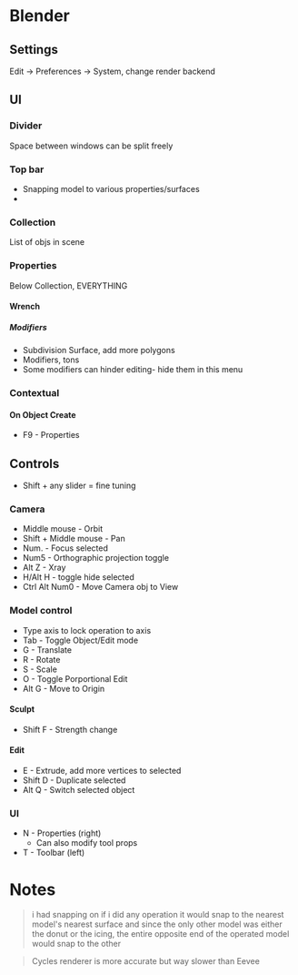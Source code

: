 # Blender
## Settings
Edit -> Preferences -> System, change render backend 

## UI
### Divider
Space between windows can be split freely

### Top bar
- Snapping model to various properties/surfaces
- 

### Collection
List of objs in scene

### Properties
Below Collection, EVERYTHING

#### Wrench
##### Modifiers
- Subdivision Surface, add more polygons
- Modifiers, tons
- Some modifiers can hinder editing- hide them in this menu


### Contextual
#### On Object Create
- F9 - Properties

## Controls
- Shift + any slider = fine tuning

### Camera
- Middle mouse - Orbit
- Shift + Middle mouse - Pan
- Num. - Focus selected
- Num5 - Orthographic projection toggle
- Alt Z - Xray
- H/Alt H - toggle hide selected
- Ctrl Alt Num0 - Move Camera obj to View

### Model control
- Type axis to lock operation to axis
- Tab - Toggle Object/Edit mode
- G - Translate
- R - Rotate
- S - Scale
- O - Toggle Porportional Edit
- Alt G - Move to Origin

#### Sculpt
- Shift F - Strength change

#### Edit
- E - Extrude, add more vertices to selected
- Shift D - Duplicate selected
- Alt Q - Switch selected object

### UI
- N - Properties (right)
  - Can also modify tool props
- T - Toolbar (left)

# Notes

> i had snapping on
> if i did any operation it would snap to the nearest model's nearest surface
> and since the only other model was either the donut or the icing, the entire opposite end of the operated model would snap to the other

> Cycles renderer is more accurate but way slower than Eevee
